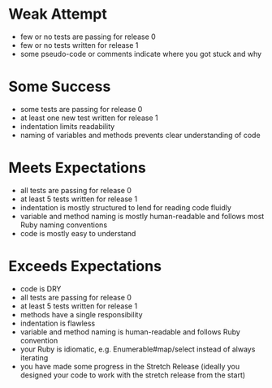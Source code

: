 # Weak Attempt

* few or no tests are passing for release 0
* few or no tests written for release 1
* some pseudo-code or comments indicate where you got stuck and why

# Some Success

* some tests are passing for release 0
* at least one new test written for release 1
* indentation limits readability
* naming of variables and methods prevents clear understanding of code

# Meets Expectations

* all tests are passing for release 0
* at least 5 tests written for release 1
* indentation is mostly structured to lend for reading code fluidly
* variable and method naming is mostly human-readable and follows most Ruby naming conventions
* code is mostly easy to understand

# Exceeds Expectations

* code is DRY
* all tests are passing for release 0
* at least 5 tests written for release 1
* methods have a single responsibility
* indentation is flawless
* variable and method naming is human-readable and follows Ruby convention
* your Ruby is idiomatic, e.g. Enumerable#map/select instead of always iterating
* you have made some progress in the Stretch Release (ideally you designed your code to work with the stretch release from the start)
